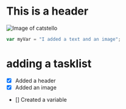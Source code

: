 # This is a header
![Image of catstello](https://octodex.github.com/images/catstello.png)
``` javascript
var myVar = "I added a text and an image";
```
# adding a tasklist
- [X] Added a header
- [X] Added an image
- [] Created a variable
